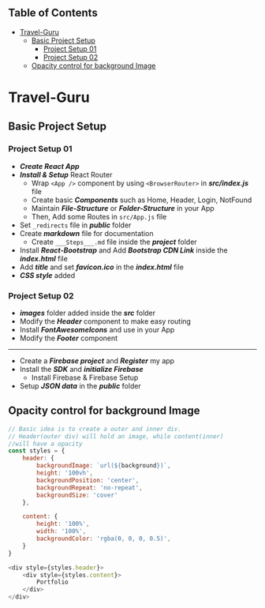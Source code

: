 Table of Contents
-

- [Travel-Guru](#travel-guru)
  - [Basic Project Setup](#basic-project-setup)
    - [Project Setup 01](#project-setup-01)
    - [Project Setup 02](#project-setup-02)
  - [Opacity control for background Image](#opacity-control-for-background-image)

# Travel-Guru

## Basic Project Setup

### Project Setup 01

- ___Create React App___
- ___Install & Setup___ React Router
  - Wrap `<App />` component by using `<BrowserRouter>` in ___src/index.js___ file
  - Create basic ___Components___ such as Home, Header, Login, NotFound
  - Maintain ___File-Structure___ or ___Folder-Structure___ in your App
  - Then, Add some Routes in `src/App.js` file
- Set `_redirects` file in ___public___ folder
- Create ___markdown___ file for documentation
  - Create `___Steps___.md` file inside the ___project___ folder
- Install ___React-Bootstrap___ and Add ___Bootstrap CDN Link___ inside the ___index.html___ file
- Add ___title___ and set ___favicon.ico___ in the ___index.html___ file
- ___CSS style___ added

### Project Setup 02

- ___images___ folder added inside the ___src___ folder
- Modify the ___Header___ component to make easy routing
- Install ___FontAwesomeIcons___ and use in your App
- Modify the ___Footer___ component

---

- Create a ___Firebase project___ and ___Register___ my app
- Install the ___SDK___ and ___initialize Firebase___
  - Install Firebase & Firebase Setup
- Setup ___JSON data___ in the ___public___ folder 

## Opacity control for background Image

``` JavaScript
// Basic idea is to create a outer and inner div. 
// Header(outer div) will hold an image, while content(inner) 
//will have a opacity
const styles = {
    header: {
        backgroundImage: `url(${background})`,
        height: '100vh',
        backgroundPosition: 'center',
        backgroundRepeat: 'no-repeat',
        backgroundSize: 'cover'
    },

    content: {
        height: '100%',
        width: '100%',
        backgroundColor: 'rgba(0, 0, 0, 0.5)',
    }
}

<div style={styles.header}>
    <div style={styles.content}>
        Portfolio
    </div>
</div>
```


